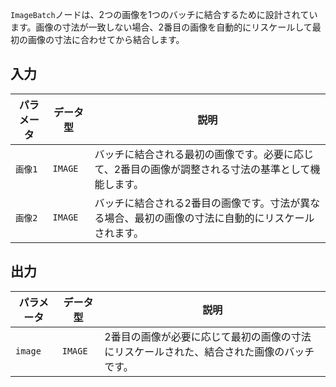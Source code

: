 `ImageBatch`ノードは、2つの画像を1つのバッチに結合するために設計されています。画像の寸法が一致しない場合、2番目の画像を自動的にリスケールして最初の画像の寸法に合わせてから結合します。

## 入力

| パラメータ | データ型 | 説明 |
|-----------|-------------|-------------|
| `画像1`  | `IMAGE`     | バッチに結合される最初の画像です。必要に応じて、2番目の画像が調整される寸法の基準として機能します。 |
| `画像2`  | `IMAGE`     | バッチに結合される2番目の画像です。寸法が異なる場合、最初の画像の寸法に自動的にリスケールされます。 |

## 出力

| パラメータ | データ型 | 説明 |
|-----------|-------------|-------------|
| `image`   | `IMAGE`     | 2番目の画像が必要に応じて最初の画像の寸法にリスケールされた、結合された画像のバッチです。 |
